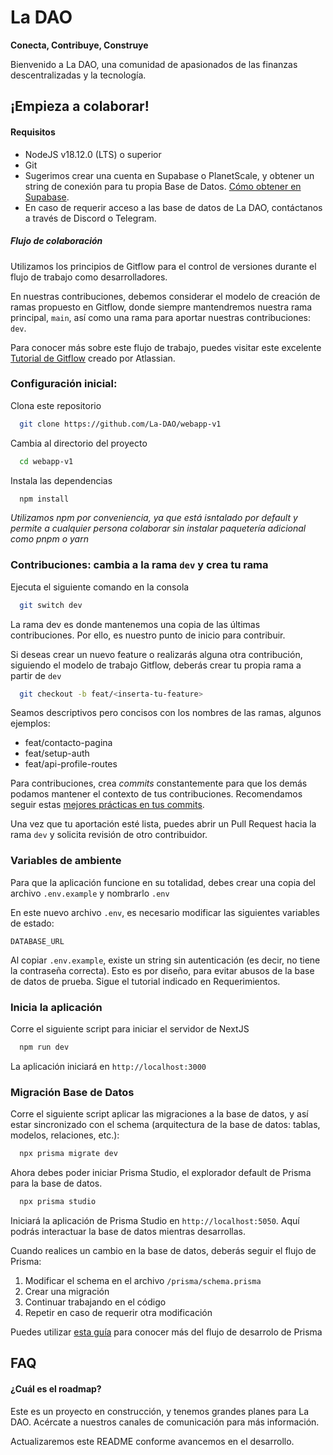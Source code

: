 # La DAO

**Conecta, Contribuye, Construye**

Bienvenido a La DAO, una comunidad de apasionados de las finanzas descentralizadas y la tecnología.

## ¡Empieza a colaborar!

#### Requisitos

- NodeJS v18.12.0 (LTS) o superior
- Git
- Sugerimos crear una cuenta en Supabase o PlanetScale, y obtener un string de conexión para tu propia Base de Datos. [Cómo obtener en Supabase](https://supabase.com/docs/guides/database/connecting-to-postgres).
- En caso de requerir acceso a las base de datos de La DAO, contáctanos a través de Discord o Telegram.

##### **Flujo de colaboración**

Utilizamos los principios de Gitflow para el control de versiones durante el flujo de trabajo como desarrolladores.

En nuestras contribuciones, debemos considerar el modelo de creación de ramas propuesto en Gitflow, donde siempre mantendremos nuestra rama principal, `main`, así como una rama para aportar nuestras contribuciones: `dev`.

Para conocer más sobre este flujo de trabajo, puedes visitar este excelente [Tutorial de Gitflow](https://www.atlassian.com/es/git/tutorials/comparing-workflows/gitflow-workflow) creado por Atlassian.

### Configuración inicial:

Clona este repositorio

```bash
  git clone https://github.com/La-DAO/webapp-v1
```

Cambia al directorio del proyecto

```bash
  cd webapp-v1
```

Instala las dependencias

```bash
  npm install
```

_Utilizamos npm por conveniencia, ya que está isntalado por default y permite a cualquier persona colaborar sin instalar paquetería adicional como pnpm o yarn_

### Contribuciones: cambia a la rama `dev` y crea tu rama

Ejecuta el siguiente comando en la consola

```bash
  git switch dev
```

La rama dev es donde mantenemos una copia de las últimas contribuciones. Por ello, es nuestro punto de inicio para contribuir.

Si deseas crear un nuevo feature o realizarás alguna otra contribución, siguiendo el modelo de trabajo Gitflow, deberás crear tu propia rama a partir de `dev`

```bash
  git checkout -b feat/<inserta-tu-feature>
```

Seamos descriptivos pero concisos con los nombres de las ramas, algunos ejemplos:

- feat/contacto-pagina
- feat/setup-auth
- feat/api-profile-routes

Para contribuciones, crea _commits_ constantemente para que los demás podamos mantener el contexto de tus contribuciones. Recomendamos seguir estas [mejores prácticas en tus commits](https://www.freecodecamp.org/news/how-to-write-better-git-commit-messages).

Una vez que tu aportación esté lista, puedes abrir un Pull Request hacia la rama `dev` y solicita revisión de otro contribuidor.

### Variables de ambiente

Para que la aplicación funcione en su totalidad, debes crear una copia del archivo `.env.example` y nombrarlo `.env`

En este nuevo archivo `.env`, es necesario modificar las siguientes variables de estado:

`DATABASE_URL`

Al copiar `.env.example`, existe un string sin autenticación (es decir, no tiene la contraseña correcta). Esto es por diseño, para evitar abusos de la base de datos de prueba. Sigue el tutorial indicado en Requerimientos.

### Inicia la aplicación

Corre el siguiente script para iniciar el servidor de NextJS

```bash
  npm run dev
```

La aplicación iniciará en `http://localhost:3000`

### Migración Base de Datos

Corre el siguiente script aplicar las migraciones a la base de datos, y así estar sincronizado con el schema (arquitectura de la base de datos: tablas, modelos, relaciones, etc.):

```bash
  npx prisma migrate dev
```

Ahora debes poder iniciar Prisma Studio, el explorador default de Prisma para la base de datos.

```bash
  npx prisma studio
```

Iniciará la aplicación de Prisma Studio en `http://localhost:5050`. Aquí podrás interactuar la base de datos mientras desarrollas.

Cuando realices un cambio en la base de datos, deberás seguir el flujo de Prisma:

1. Modificar el schema en el archivo `/prisma/schema.prisma`
2. Crear una migración
3. Continuar trabajando en el código
4. Repetir en caso de requerir otra modificación

Puedes utilizar [esta guía](https://www.prisma.io/docs/guides/migrate/developing-with-prisma-migrate) para conocer más del flujo de desarrolo de Prisma

## FAQ

#### ¿Cuál es el roadmap?

Este es un proyecto en construcción, y tenemos grandes planes para La DAO. Acércate a nuestros canales de comunicación para más información.

Actualizaremos este README conforme avancemos en el desarrollo.
